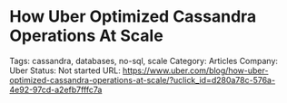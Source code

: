 # How Uber Optimized Cassandra Operations At Scale

Tags: cassandra, databases, no-sql, scale
Category: Articles
Company: Uber
Status: Not started
URL: https://www.uber.com/blog/how-uber-optimized-cassandra-operations-at-scale/?uclick_id=d280a78c-576a-4e92-97cd-a2efb7fffc7a